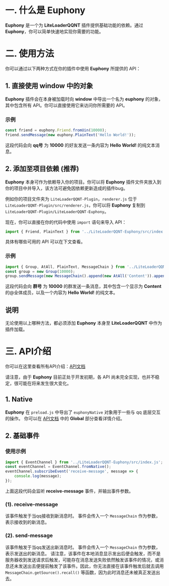 # 一. 什么是 Euphony
**Euphony** 是一个为 **LiteLoaderQQNT** 插件提供基础功能的依赖。通过 **Euphony**，你可以简单快速地实现你需要的功能。
# 二. 使用方法
你可以通过以下两种方式在你的插件中使用 **Euphony** 所提供的 API：
## 1. 直接使用 window 中的对象
**Euphony** 插件会在本身被加载时向 **window** 中导出一个名为 **euphony** 的对象，其中包含所有 API。你可以直接使用它来访问你所需要的 API。
### 示例
```js
const friend = euphony.Friend.fromUin(10000);
friend.sendMessage(new euphony.PlainText('Hello World!'));
```
这段代码会向 **qq号** 为 **10000** 的好友发送一条内容为 **Hello World!** 的纯文本消息。
## 2. 添加至项目依赖 (推荐)
**Euphony** 本身可作为依赖导入你的项目。你可以将 **Euphony** 插件文件夹放入到你的项目中并导入，该方法可避免因依赖更新造成的插件bug。

例如你的项目文件夹为 `LiteLoaderQQNT-Plugin`，`renderer.js` 位于 `LiteLoaderQQNT-Plugin/src/renderer.js`，你可以将 **Euphony** 复制到 `LiteLoaderQQNT-Plugin/LiteLoaderQQNT-Euphony`。

现在，你可以直接在你的代码中使用 `import` 语句来导入 API：
```js
import { Friend, PlainText } from '../LiteLoaderQQNT-Euphony/src/index.js';
```
具体有哪些可用的 API 可以在下文查看。
### 示例
```js
import { Group, AtAll, PlainText, MessageChain } from '../LiteLoaderQQNT-Euphony/src/index.js';
const group = new Group(10000);
group.sendMessage(new MessageChain().append(new AtAll('Content')).append(new PlainText('Hello World!')));
```
这段代码会向 **群号** 为 **10000** 的群发送一条消息，其中包含一个显示为 **Content** 的@全体成员，以及一个内容为 **Hello World!** 的纯文本。
## 说明
无论使用以上哪种方法，都必须添加 **Euphony** 本身至 **LiteLoaderQQNT** 中作为插件加载。
# 三. API介绍
你可以在这里查看所有API介绍：[API文档](https://xtaw.github.io/LiteLoaderQQNT-Euphony/)

请注意，由于 **Euphony** 目前正处于开发初期，各 API 尚未完全实现，也并不稳定，很可能在将来发生很大变化。
## 1. Native
**Euphony** 在 `preload.js` 中导出了 `euphonyNative` 对象用于一些与 qq 底层交互的操作。
你可以在 [API文档](https://xtaw.github.io/LiteLoaderQQNT-Euphony/) 中的 **Global** 部分查看详情介绍。
## 2. 基础事件
###  使用示例
```js
import { EventChannel } from '../LiteLoaderQQNT-Euphony/src/index.js';
const eventChannel = EventChannel.fromNative();
eventChannel.subscribeEvent('receive-message', message => {
    console.log(message);
});
```
上面这段代码会监听 **receive-message** 事件，并输出事件参数。
### (1). receive-message
该事件触发于当qq接收到新消息时。
事件会传入一个 `MessageChain` 作为参数，表示接收到的新消息。
### (2). send-message
该事件触发于当qq发送出新消息时。
事件会传入一个 `MessageChain` 作为参数，表示发送出的新消息。
请注意，该事件在本地消息显示发出后便会触发，而不是服务器收到发送请求后触发，可能存在消息发送失败依然触发该事件的情况，或消息还未发送出去便提前触发了该事件。因此，你无法直接在该事件触发后就去调用 `MessageChain.getSource().recall()` 等函数，因为此时消息还未被真正发送出去。